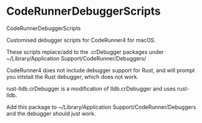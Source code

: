 # CodeRunnerDebuggerScripts
CodeRunnerDebuggerScripts

Customised debugger scripts for CodeRunner4 for macOS.

These scripts replace/add to the .crDebugger packages under ~/Library/Application Support/CodeRunner/Debuggers/

CodeRunner4 does not include debugger support for Rust, and will prompt you intstall the Rust debugger, which does not work.

rust-lldb.crDebugger is a modification of lldb.crDebugger and uses rust-lldb.

Add this package to ~/Library/Application Support/CodeRunner/Debuggers and the debugger should just work.
